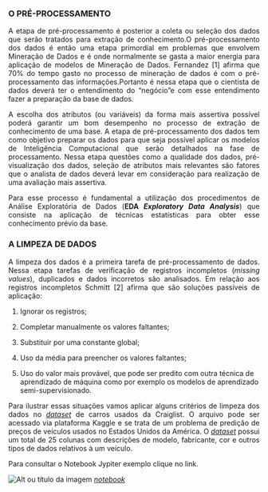 ### O PRÉ-PROCESSAMENTO

<p align="justify">A etapa de pré-processamento é posterior a coleta ou seleção dos dados que serão tratados para extração de conhecimento.O pré-processamento dos dados é então uma etapa primordial em problemas que envolvem Mineração de Dados e é onde normalmente se gasta a maior energia para aplicação de modelos de Mineração de Dados. Fernandez [1] afirma que 70% do tempo gasto no processo de mineração de dados é com o pré-processamento das informações.Portanto é nessa etapa que o cientista de dados deverá ter o entendimento do “negócio”e com esse entendimento fazer a preparação da base de dados.</p>

<p align="justify">A escolha dos atributos (ou variáveis) da forma mais assertiva possível poderá garantir um bom desempenho no processo de extração de conhecimento de uma base. A etapa de pré-processamento dos dados tem como objetivo preparar os dados para que seja possível aplicar os modelos de Inteligência Computacional que serão detalhados na fase de processamento. Nessa etapa questões como a qualidade dos dados, pré-visualização dos dados, seleção de atributos mais relevantes são fatores que o analista de dados deverá levar em consideração para realização de uma avaliação mais assertiva.</p> 

<p align="justify">Para esse processo é fundamental a utilização dos procedimentos de Análise Exploratória de Dados (<b>EDA <i>Exploratory Data Analysis</i></b>) que consiste na aplicação de técnicas estatísticas para obter esse conhecimento prévio da base.</p> 

### A LIMPEZA DE DADOS

<p align="justify">A limpeza dos dados é a primeira tarefa de pré-processamento de dados. Nessa etapa tarefas de verificação de registros incompletos (<i>missing values</i>), duplicados e dados incorretos são analisados. Em relação aos registros incompletos Schmitt [2] afirma que são soluções passíveis de aplicação:</p>

1. Ignorar os registros;

2. Completar manualmente os valores faltantes;

3. Substituir por uma constante global;

4. Uso da média para preencher os valores faltantes;

5. Uso do valor mais provável, que pode ser predito com outra técnica de aprendizado de máquina como por exemplo os modelos de aprendizado semi-supervisionado.

<p align="justify">Para ilustrar essas situações vamos aplicar alguns critérios de limpeza dos dados no <a href="https://www.kaggle.com/austinreese/craigslist-carstrucks-data"><i>dataset</i></a> de carros usados da Craiglist. O arquivo pode ser acessado via plataforma Kaggle e se trata de um problema de predição de preços de veículos usados no Estados Unidos da América. O <a href="https://www.kaggle.com/austinreese/craigslist-carstrucks-data"><i>dataset</i></a> possui um total de 25 colunas com descrições de modelo, fabricante, cor e outros tipos de dados relativos à um veículo.</p>

<p align="justify">Para consultar o Notebook Jypiter exemplo clique no link.</p>

![Alt ou título da imagem](https://www.flaticon.com/free-icon/file_2570575?term=python&page=1&position=5)
<a href="https://www.kaggle.com/austinreese/craigslist-carstrucks-data"><i>notebook</i></a>
